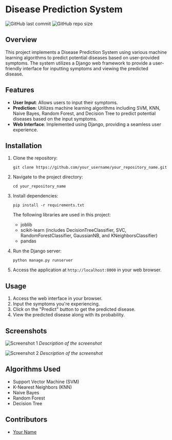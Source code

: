# Disease Prediction System

![GitHub last commit](https://img.shields.io/github/last-commit/your_username/your_repository_name)
![GitHub repo size](https://img.shields.io/github/repo-size/your_username/your_repository_name)

## Overview

This project implements a Disease Prediction System using various machine learning algorithms to predict potential diseases based on user-provided symptoms. The system utilizes a Django web framework to provide a user-friendly interface for inputting symptoms and viewing the predicted disease.

## Features

- **User Input**: Allows users to input their symptoms.
- **Prediction**: Utilizes machine learning algorithms including SVM, KNN, Naive Bayes, Random Forest, and Decision Tree to predict potential diseases based on the input symptoms.
- **Web Interface**: Implemented using Django, providing a seamless user experience.

## Installation

1. Clone the repository:

    ```
    git clone https://github.com/your_username/your_repository_name.git
    ```

2. Navigate to the project directory:

    ```
    cd your_repository_name
    ```

3. Install dependencies:

    ```
    pip install -r requirements.txt
    ```

    The following libraries are used in this project:
    - joblib
    - scikit-learn (includes DecisionTreeClassifier, SVC, RandomForestClassifier, GaussianNB, and KNeighborsClassifier)
    - pandas

4. Run the Django server:

    ```
    python manage.py runserver
    ```

5. Access the application at `http://localhost:8000` in your web browser.

## Usage

1. Access the web interface in your browser.
2. Input the symptoms you're experiencing.
3. Click on the "Predict" button to get the predicted disease.
4. View the predicted disease along with its probability.

## Screenshots

![Screenshot 1](screenshots/screenshot1.png)
*Description of the screenshot*

![Screenshot 2](screenshots/screenshot2.png)
*Description of the screenshot*

## Algorithms Used

- Support Vector Machine (SVM)
- K-Nearest Neighbors (KNN)
- Naive Bayes
- Random Forest
- Decision Tree

## Contributors

- [Your Name](https://github.com/your_username)


